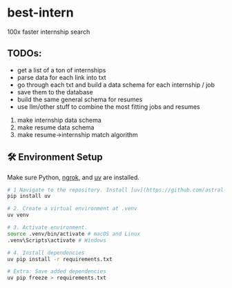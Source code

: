 # best-intern

100x faster internship search

## TODOs:

- get a list of a ton of internships
- parse data for each link into txt
- go through each txt and build a data schema for each internship / job
- save them to the database
- build the same general schema for resumes
- use llm/other stuff to combine the most fitting jobs and resumes

1. make internship data schema
2. make resume data schema
3. make resume->internship match algorithm

## 🛠️ Environment Setup

Make sure Python, [ngrok](https://ngrok.com/), and [uv]() are installed.

```bash
# 1 Navigate to the repository. Install [uv](https://github.com/astral-sh/uv):
pip install uv

# 2. Create a virtual environment at .venv
uv venv

# 3. Activate environment.
source .venv/bin/activate # macOS and Linux
.venv\Scripts\activate # Windows

# 4. Install dependencies
uv pip install -r requirements.txt

# Extra: Save added dependencies
uv pip freeze > requirements.txt
```
